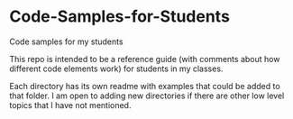 # Code-Samples-for-Students
Code samples for my students

This repo is intended to be a reference guide (with comments about how different code elements work) for students in my classes.

Each directory has its own readme with examples that could be added to that folder. I am open to adding new directories if there are other low level topics that I have not mentioned.
